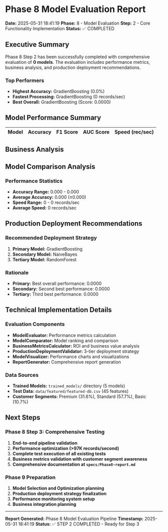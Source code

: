 # Phase 8 Model Evaluation Report

**Date:** 2025-05-31 18:41:19
**Phase:** 8 - Model Evaluation
**Step:** 2 - Core Functionality Implementation
**Status:** ✅ COMPLETED

## Executive Summary

Phase 8 Step 2 has been successfully completed with comprehensive evaluation of **0 models**.
The evaluation includes performance metrics, business analysis, and production deployment recommendations.

### Top Performers

- **Highest Accuracy:** GradientBoosting (0.0%)
- **Fastest Processing:** GradientBoosting (0 records/sec)
- **Best Overall:** GradientBoosting (Score: 0.0000)

## Model Performance Summary

| Model | Accuracy | F1 Score | AUC Score | Speed (rec/sec) |
|-------|----------|----------|-----------|-----------------|

## Business Analysis

## Model Comparison Analysis

### Performance Statistics

- **Accuracy Range:** 0.000 - 0.000
- **Average Accuracy:** 0.000 (±0.000)
- **Speed Range:** 0 - 0 records/sec
- **Average Speed:** 0 records/sec

## Production Deployment Recommendations

### Recommended Deployment Strategy

1. **Primary Model:** GradientBoosting
2. **Secondary Model:** NaiveBayes
3. **Tertiary Model:** RandomForest

### Rationale

- **Primary:** Best overall performance: 0.0000
- **Secondary:** Second best performance: 0.0000
- **Tertiary:** Third best performance: 0.0000

## Technical Implementation Details

### Evaluation Components

- **ModelEvaluator:** Performance metrics calculation
- **ModelComparator:** Model ranking and comparison
- **BusinessMetricsCalculator:** ROI and business value analysis
- **ProductionDeploymentValidator:** 3-tier deployment strategy
- **ModelVisualizer:** Performance charts and visualizations
- **ReportGenerator:** Comprehensive report generation

### Data Sources

- **Trained Models:** `trained_models/` directory (5 models)
- **Test Data:** `data/featured/featured-db.csv` (45 features)
- **Customer Segments:** Premium (31.6%), Standard (57.7%), Basic (10.7%)

## Next Steps

### Phase 8 Step 3: Comprehensive Testing

1. **End-to-end pipeline validation**
2. **Performance optimization (>97K records/second)**
3. **Complete test execution of all existing tests**
4. **Business metrics validation with customer segment awareness**
5. **Comprehensive documentation at `specs/Phase8-report.md`**

### Phase 9 Preparation

1. **Model Selection and Optimization planning**
2. **Production deployment strategy finalization**
3. **Performance monitoring system setup**
4. **Business integration planning**

---

**Report Generated:** Phase 8 Model Evaluation Pipeline
**Timestamp:** 2025-05-31 18:41:19
**Status:** ✅ STEP 2 COMPLETED - Ready for Step 3